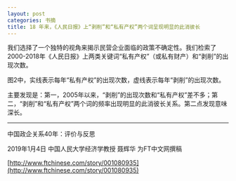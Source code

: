 ```yaml
---
layout: post
categories: 书摘
title: 18 年来，《人民日报》上“剥削”和“私有产权”两个词呈现明显的此消彼长
---
```


我们选择了一个独特的视角来揭示民营企业面临的政策不确定性。我们检索了2000-2018年《人民日报》上两类关键词“私有产权”（或私有财产）和“剥削”的出现次数。

图2中，实线表示每年“私有产权”的出现次数，虚线表示每年“剥削”的出现次数。

主要发现是：第一，2005年以来，“剥削”的出现次数和“私有产权”差不多；第二，“剥削”和“私有产权”两个词的频率出现明显的此消彼长关系。第二点发现意味深长。

---

中国政企关系40年：评价与反思

2019年1月4日 中国人民大学经济学教授 聂辉华 为FT中文网撰稿

[http://www.ftchinese.com/story/001080935](http://www.ftchinese.com/story/001080935)